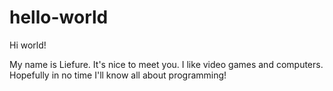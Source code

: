 # hello-world

Hi world!

My name is Liefure. It's nice to meet you. I like video games and computers.
Hopefully in no time I'll know all about programming!
